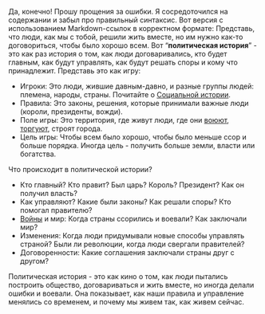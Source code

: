 Да, конечно! Прошу прощения за ошибки. Я сосредоточился на содержании и забыл про правильный синтаксис. Вот версия с использованием Markdown-ссылок в корректном формате:
Представь, что люди, как мы с тобой, решили жить вместе, но им нужно как-то договориться, чтобы было хорошо всем. Вот “**политическая история**” - это как раз история о том, как люди договаривались, кто будет главным, как будут управлять, как будут решать споры и кому что принадлежит.
Представь это как игру:

- Игроки: Это люди, жившие давным-давно, и разные группы людей: племена, народы, страны.  Почитайте о [Социальной истории](./social.md).
- Правила: Это законы, решения, которые принимали важные люди (короли, президенты, вожди).
- Поле игры: Это территория, где живут люди, где они [воюют](./war.md), [торгуют](./economic.md), строят города.
- Цель игры: Чтобы всем было хорошо, чтобы было меньше ссор и больше порядка. Иногда цель - получить больше земли, власти или богатства.

Что происходит в политической истории?

- Кто главный? Кто правит? Был царь? Король? Президент? Как он получил власть?
- Как управляют? Какие были законы? Как решали споры? Кто помогал правителю?
- [Войны](./war.md) и мир: Когда страны ссорились и воевали? Как заключали мир?
- Изменения: Когда люди придумывали новые способы управлять страной? Были ли революции, когда люди свергали правителей?
- Договоренности: Какие соглашения заключали страны друг с другом?

Политическая история - это как кино о том, как люди пытались построить общество, договариваться и жить вместе, но иногда делали ошибки и воевали. Она показывает, как наши правила и управление менялись со временем, и почему мы живем так, как живем сейчас.

